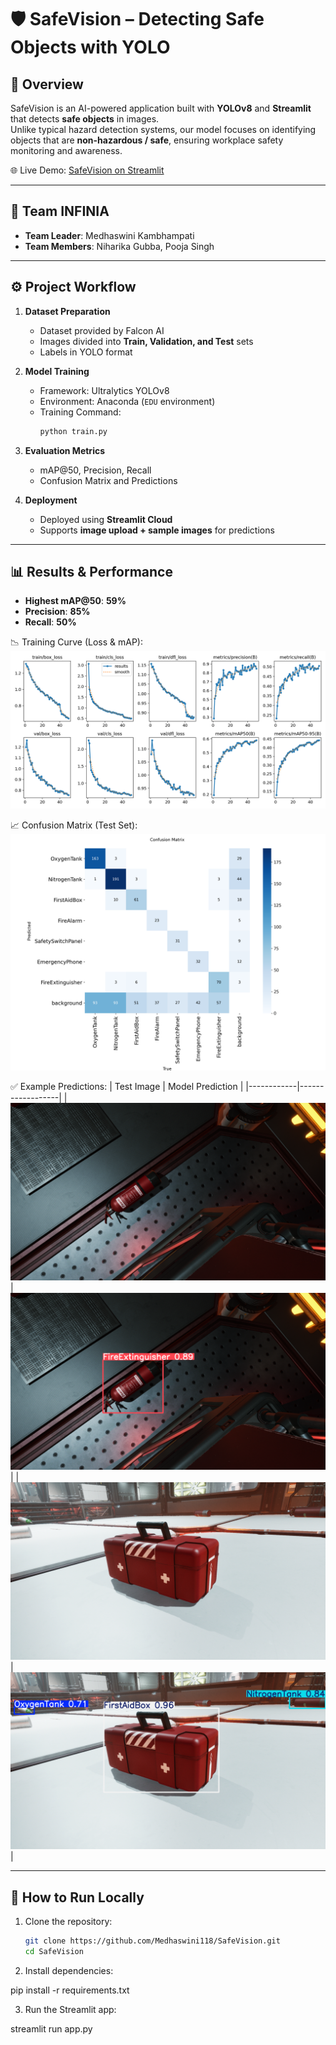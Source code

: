 # 🛡️ SafeVision – Detecting Safe Objects with YOLO

## 📌 Overview
SafeVision is an AI-powered application built with **YOLOv8** and **Streamlit** that detects **safe objects** in images.  
Unlike typical hazard detection systems, our model focuses on identifying objects that are **non-hazardous / safe**, ensuring workplace safety monitoring and awareness.  

🌐 Live Demo: [SafeVision on Streamlit](https://safevision.streamlit.app/)

---

## 👥 Team INFINIA
- **Team Leader**: Medhaswini Kambhampati  
- **Team Members**: Niharika Gubba, Pooja Singh  

---

## ⚙️ Project Workflow
1. **Dataset Preparation**
   - Dataset provided by Falcon AI
   - Images divided into **Train, Validation, and Test** sets
   - Labels in YOLO format

2. **Model Training**
   - Framework: Ultralytics YOLOv8
   - Environment: Anaconda (`EDU` environment)
   - Training Command:
     ```bash
     python train.py
     ```

3. **Evaluation Metrics**
   - mAP@50, Precision, Recall
   - Confusion Matrix and Predictions

4. **Deployment**
   - Deployed using **Streamlit Cloud**
   - Supports **image upload + sample images** for predictions

---

## 📊 Results & Performance
- **Highest mAP@50**: **59%**  
- **Precision**: **85%**  
- **Recall**: **50%**

📉 Training Curve (Loss & mAP):
![Training Curve](train4/results.png)

📈 Confusion Matrix (Test Set):
![Confusion Matrix](train4/confusion_matrix.png)

✅ Example Predictions:
| Test Image | Model Prediction |
|------------|------------------|
| ![Test1](sample_images/000001772_dark_clutter.png) | ![Pred1](outputs/000001772_dark_clutter.png) |
| ![Test2](sample_images/000001873_light_unclutter.png) | ![Pred2](outputs/000001873_light_unclutter.png) |

---

## 🚀 How to Run Locally
1. Clone the repository:
   ```bash
   git clone https://github.com/Medhaswini118/SafeVision.git
   cd SafeVision
2. Install dependencies:

pip install -r requirements.txt

3. Run the Streamlit app:

streamlit run app.py
